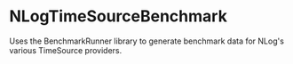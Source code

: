# NLogTimeSourceBenchmark
Uses the BenchmarkRunner library to generate benchmark data for NLog's various TimeSource providers.
